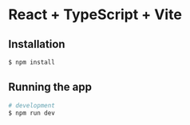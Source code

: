 # React + TypeScript + Vite

## Installation

```bash
$ npm install
```

## Running the app

```bash
# development
$ npm run dev
```
